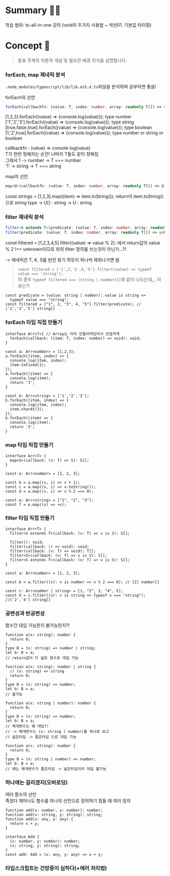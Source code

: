 # **Summary 🧚‍♀️**

학습 범위: ts-all-in-one 강의 (void의 두가지 사용법 ~ 섹션01. 기본값 타이핑)

# **Concept 🧐**

> 발표 주제의 이론적 개념 및 필요한 배경 지식을 설명합니다.

### forEach, map 제네릭 분석

`.node_modules/typescript/lib/lib.es5.d.ts`파일을 분석하며 공부하면 좋음!

forEach의 선언

```ts
forEach(callbackfn: (value: T, index: number, array: readonly T[]) => void, thisArg?: any): void;
```

[1,2,3].forEach((value) => {console.log(value)}); type number  
['1','2','3'].forEach((value) => {console.log(value)}); type string  
[true,false,true].forEach((value) => {console.log(value)}); type boolean  
[1,'2',true].forEach((value) => {console.log(value)}); type number or string or boolean

callbackfn : (value) => console.log(value)  
T가 한번 정해지는 순간! 나머지 T들도 같이 정해짐  
그래서 1 -> number -> T === number  
'1' -> string -> T === string

map의 선언

```ts
map<U>(callbackfn: (value: T, index: number, array: readonly T[]) => U, thisArg?: any): U[];
```

const strings = [1,2,3].map((item) => item.toString());
return이 item.toString()으로 string type -> U[] : string -> U : string

### filter 제네릭 분석

```ts
filter<S extends T>(predicate: (value: T, index: number, array: readonly T[]) => value is S, thisArg?: any): S[];
filter(predicate: (value: T, index: number, array: readonly T[]) => unknown, thisArg?: any): T[];
```

const filtered = [1,2,3,4,5].filter((value) => value % 2);
에서 return값이 value % 2 !== unknown이므로 위의 filter 정의를 쓰는것이 아닌가...?!

-> 제네릭은 T, K, S를 빈칸 찾기 하듯이 하나씩 채워나가면 됨

> `const filtered = ['1',2,'3',4,'5'].filter((value) => typeof value === 'string');`  
> 의 경우 `typeof filtered === (string \ number)[]`와 같이 나오는데,,, 이유는?!

```tsx
const predicate = (value: string | number): value is string =>
  typeof value === "string";
const filtered = ["1", 2, "3", 4, "5"].filter(predicate); // ['1','3','5'] string[]
```

### forEach 타입 직접 만들기

```tsx
interface Arr<T>{ // Array는 이미 만들어져있어서 안겹치게
  forEach(callback: (item: T, index: number) => void): void;
}

const a: Arr<number> = [1,2,3];
a.forEach((item, index) => {
  console.log(item, index);
  item.toFixed(1);
});
a.forEach((item) => {
  console.log(item);
  return '3';
}

const b: Arr<string> = ['1','2','3'];
b.forEach((item, index) => {
  console.log(item, index);
  item.charAt(3);
});
b.forEach((item) => {
  console.log(item);
  return '3';
}
```

### map 타입 직접 만들기

```tsx
interface Arr<T> {
  map<S>(callback: (v: T) => S): S[];
}

const a: Arr<number> = [1, 2, 3];

const b = a.map((v, i) => v + 1);
const c = a.map((v, i) => v.toString());
const d = a.map((v, i) => v % 2 === 0);

const e: Arr<string> = ["1", "2", "3"];
const f = e.map((v) => +v);
```

### filter 타입 직접 만들기

```tsx
interface Arr<T> {
  filter<S extends T>(callback: (v: T) => v is S): S[];

  filter(): void;
  filter(callback: () => void): void;
  filter(callback: (v: T) => void): T[];
  filter<S>(callback: (v: T) => v is S): S[];
  filter<S extends T>(callback: (v: T) => v is S): S[];
}

const a: Arr<number> = [1, 2, 3];

const b = a.filter((v): v is number => v % 2 === 0); // [2] number[]

const c: Arr<number | string> = [1, "2", 3, "4", 5];
const d = c.filter((v): v is string => typeof v === "string"); //['2','4'] string[]
```

### 공변성과 반공변성

함수간 대입 가능한지 불가능한지?!

```tsx
function a(x: string): number {
  return 0;
}
type B = (x: string) => number | string;
let b: B = a;
// return값이 더 넓은 함수로 대입 가능

function a(x: string): number | string {
  // (x: string) => string
  return 0;
}
type B = (x: string) => number;
let b: B = a;
// 불가능

function a(x: string | number): number {
  return 0;
}
type B = (x: string) => number;
let b: B = a;
// 매개변수는 왜 대입?!
// -> 매개변수는 (x: string | number)를 하나로 보고
// 넓은타입 -> 좁은타입 으로 대입 가능

function a(x: string): number {
  return 0;
}
type B = (x: string | number) => number;
let b: B = a;
// 얘는 매개변수가 좁은타입 -> 넓은타입이라 대입 불가능
```

### 하나에는 걸리겠지(오버로딩)

여러 함수의 선언  
죽었다 꺠어나도 함수를 하나의 선언으로 정의하기 힘들 때 여러 정의

```tsx
function add(x: number, y: number): number;
function add(x: string, y: string): string;
function add(x: any, y: any) {
  return x + y;
}

interface Add {
  (x: number, y: number): number;
  (x: string, y: string): string;
}
const add: Add = (x: any, y: any) => x + y;
```

### 타입스크립트는 건망증이 심하다(+에러 처리법)
